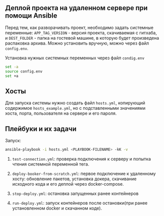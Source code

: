 ## Деплой проекта на удаленном сервере при помощи Ansible

Перед тем, как разворачивать проект, необходимо задать системные переменные: `APP_TAG_VERSION` - версия проекта, скачиваемая с гитхаба, и `DEST_FOLDER` - папка на гостевой машине, в которую будет произведена распаковка архива. Можно установить вручную, можно через файл `config.env`.

Установка нужных системных переменных через файл `condig.env`
```bash
set -a
source config.env
set +a
```

## Хосты
Для запуска системы нужно создать файл `hosts.yml`, копирующий содержимое `hosts_example.yml`, но с подставленными значениями хоста, порта, пользователя на сервере и его пароля.

## Плейбуки и их задачи
Запуск:
```bash
ansible-playbook -i hosts.yml <PLAYBOOK-FILENAME> -kK -v
```

1. `test-connection.yml`: проверка подключения к серверу и попытка чтения системной переменной тега.

2. `deploy-booker-from-scratch.yml`: первое подключение к удаленному хосту: обновление пакетов, установка докера, скачивание исходного кода и его деплой через docker-compose.

3. `stop-deploy.yml`: остановка запущенных ранее контейнеров

4. `run-deploy.yml`: запуск контейнеров после остановки(при ранее установленном docker и скачанном коде).
